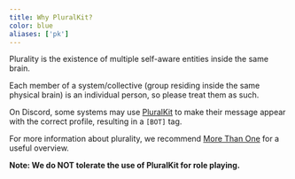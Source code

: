 ```yaml
---
title: Why PluralKit?
color: blue
aliases: ['pk']
---
```


Plurality is the existence of multiple self-aware entities inside the same brain.

Each member of a system/collective (group residing inside the same physical brain) is an individual person, so please treat them as such.

On Discord, some systems may use [PluralKit](https://pluralkit.me/) to make their message appear with the correct profile, resulting in a `[BOT]` tag.

For more information about plurality, we recommend [More Than One](https://morethanone.info/) for a useful overview.

**Note: We do NOT tolerate the use of PluralKit for role playing.**
